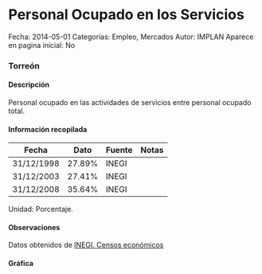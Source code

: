 Personal Ocupado en los Servicios
=====

Fecha: 2014-05-01
Categorías: Empleo, Mercados
Autor: IMPLAN
Aparece en pagina inicial: No

### Torreón

#### Descripción

Personal ocupado en las actividades de servicios entre personal ocupado total.

<!-- break -->

#### Información recopilada

<table class="table table-hover table-bordered matriz">
  <thead>
    <tr><th>Fecha</th><th>Dato</th><th>Fuente</th><th>Notas</th></tr>
  </thead>
  <tbody>
    <tr><td class="centrado">31/12/1998</td><td class="derecha">27.89%</td><td>INEGI</td><td></td></tr>
    <tr><td class="centrado">31/12/2003</td><td class="derecha">27.41%</td><td>INEGI</td><td></td></tr>
    <tr><td class="centrado">31/12/2008</td><td class="derecha">35.64%</td><td>INEGI</td><td></td></tr>
  </tbody>
</table>

Unidad: Porcentaje.

#### Observaciones

Datos obtenidos de [INEGI. Censos económicos](http://www3.inegi.org.mx/sistemas/saic/)

#### Gráfica

<div id="Morrisfresmcez" class="grafica"></div>
  <script>
  new Morris.Line({
    element: 'Morrisfresmcez',
    data: [
      { fecha: '1998-12-31', dato: 27.8900 },
      { fecha: '2003-12-31', dato: 27.4100 },
      { fecha: '2008-12-31', dato: 35.6387 }
    ],
    xkey: 'fecha',
    ykeys: ['dato'],
    labels: ['Dato'],
    lineColors: ['#FF5B02'],
    xLabelFormat: function(d) {
      return d.getDate()+'/'+(d.getMonth()+1)+'/'+d.getFullYear();
    },
    dateFormat: function (ts) {
      var d = new Date(ts);
      return d.getDate() + '/' + (d.getMonth() + 1) + '/' + d.getFullYear();
    }
  });
  </script>
